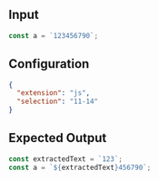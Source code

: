 
## Input
```javascript input
const a = `123456790`;
```

## Configuration
```json configuration
{
  "extension": "js",
  "selection": "11-14"
}
```

## Expected Output
```javascript expected output
const extractedText = `123`;
const a = `${extractedText}456790`;
```
